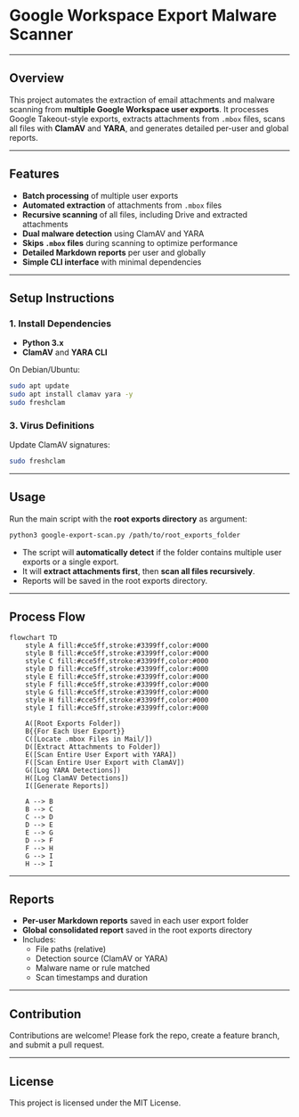 # Google Workspace Export Malware Scanner

---

## Overview

This project automates the extraction of email attachments and malware scanning from **multiple Google Workspace user exports**. It processes Google Takeout-style exports, extracts attachments from `.mbox` files, scans all files with **ClamAV** and **YARA**, and generates detailed per-user and global reports.

---

## Features

- **Batch processing** of multiple user exports
- **Automated extraction** of attachments from `.mbox` files
- **Recursive scanning** of all files, including Drive and extracted attachments
- **Dual malware detection** using ClamAV and YARA
- **Skips `.mbox` files** during scanning to optimize performance
- **Detailed Markdown reports** per user and globally
- **Simple CLI interface** with minimal dependencies

---

## Setup Instructions

### 1. Install Dependencies

- **Python 3.x**
- **ClamAV** and **YARA CLI**

On Debian/Ubuntu:

```bash
sudo apt update
sudo apt install clamav yara -y
sudo freshclam
```


### 3. Virus Definitions

Update ClamAV signatures:

```bash
sudo freshclam
```

---

## Usage

Run the main script with the **root exports directory** as argument:

```bash
python3 google-export-scan.py /path/to/root_exports_folder
```

- The script will **automatically detect** if the folder contains multiple user exports or a single export.
- It will **extract attachments first**, then **scan all files recursively**.
- Reports will be saved in the root exports directory.

---

## Process Flow

```mermaid
flowchart TD
    style A fill:#cce5ff,stroke:#3399ff,color:#000
    style B fill:#cce5ff,stroke:#3399ff,color:#000
    style C fill:#cce5ff,stroke:#3399ff,color:#000
    style D fill:#cce5ff,stroke:#3399ff,color:#000
    style E fill:#cce5ff,stroke:#3399ff,color:#000
    style F fill:#cce5ff,stroke:#3399ff,color:#000
    style G fill:#cce5ff,stroke:#3399ff,color:#000
    style H fill:#cce5ff,stroke:#3399ff,color:#000
    style I fill:#cce5ff,stroke:#3399ff,color:#000

    A([Root Exports Folder])
    B{{For Each User Export}}
    C([Locate .mbox Files in Mail/])
    D([Extract Attachments to Folder])
    E([Scan Entire User Export with YARA])
    F([Scan Entire User Export with ClamAV])
    G([Log YARA Detections])
    H([Log ClamAV Detections])
    I([Generate Reports])

    A --> B
    B --> C
    C --> D
    D --> E
    E --> G
    D --> F
    F --> H
    G --> I
    H --> I
```

---

## Reports

- **Per-user Markdown reports** saved in each user export folder
- **Global consolidated report** saved in the root exports directory
- Includes:
  - File paths (relative)
  - Detection source (ClamAV or YARA)
  - Malware name or rule matched
  - Scan timestamps and duration

---

## Contribution

Contributions are welcome! Please fork the repo, create a feature branch, and submit a pull request.

---

## License

This project is licensed under the MIT License.
